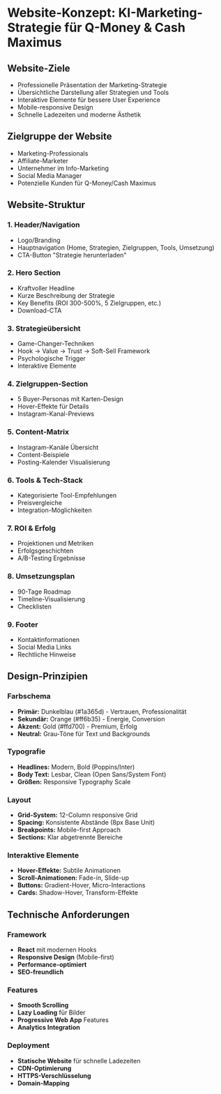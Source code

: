 # Website-Konzept: KI-Marketing-Strategie für Q-Money & Cash Maximus

## Website-Ziele
- Professionelle Präsentation der Marketing-Strategie
- Übersichtliche Darstellung aller Strategien und Tools
- Interaktive Elemente für bessere User Experience
- Mobile-responsive Design
- Schnelle Ladezeiten und moderne Ästhetik

## Zielgruppe der Website
- Marketing-Professionals
- Affiliate-Marketer
- Unternehmer im Info-Marketing
- Social Media Manager
- Potenzielle Kunden für Q-Money/Cash Maximus

## Website-Struktur

### 1. Header/Navigation
- Logo/Branding
- Hauptnavigation (Home, Strategien, Zielgruppen, Tools, Umsetzung)
- CTA-Button "Strategie herunterladen"

### 2. Hero Section
- Kraftvoller Headline
- Kurze Beschreibung der Strategie
- Key Benefits (ROI 300-500%, 5 Zielgruppen, etc.)
- Download-CTA

### 3. Strategieübersicht
- Game-Changer-Techniken
- Hook → Value → Trust → Soft-Sell Framework
- Psychologische Trigger
- Interaktive Elemente

### 4. Zielgruppen-Section
- 5 Buyer-Personas mit Karten-Design
- Hover-Effekte für Details
- Instagram-Kanal-Previews

### 5. Content-Matrix
- Instagram-Kanäle Übersicht
- Content-Beispiele
- Posting-Kalender Visualisierung

### 6. Tools & Tech-Stack
- Kategorisierte Tool-Empfehlungen
- Preisvergleiche
- Integration-Möglichkeiten

### 7. ROI & Erfolg
- Projektionen und Metriken
- Erfolgsgeschichten
- A/B-Testing Ergebnisse

### 8. Umsetzungsplan
- 90-Tage Roadmap
- Timeline-Visualisierung
- Checklisten

### 9. Footer
- Kontaktinformationen
- Social Media Links
- Rechtliche Hinweise

## Design-Prinzipien

### Farbschema
- **Primär:** Dunkelblau (#1a365d) - Vertrauen, Professionalität
- **Sekundär:** Orange (#ff6b35) - Energie, Conversion
- **Akzent:** Gold (#ffd700) - Premium, Erfolg
- **Neutral:** Grau-Töne für Text und Backgrounds

### Typografie
- **Headlines:** Modern, Bold (Poppins/Inter)
- **Body Text:** Lesbar, Clean (Open Sans/System Font)
- **Größen:** Responsive Typography Scale

### Layout
- **Grid-System:** 12-Column responsive Grid
- **Spacing:** Konsistente Abstände (8px Base Unit)
- **Breakpoints:** Mobile-first Approach
- **Sections:** Klar abgetrennte Bereiche

### Interaktive Elemente
- **Hover-Effekte:** Subtile Animationen
- **Scroll-Animationen:** Fade-in, Slide-up
- **Buttons:** Gradient-Hover, Micro-Interactions
- **Cards:** Shadow-Hover, Transform-Effekte

## Technische Anforderungen

### Framework
- **React** mit modernen Hooks
- **Responsive Design** (Mobile-first)
- **Performance-optimiert**
- **SEO-freundlich**

### Features
- **Smooth Scrolling**
- **Lazy Loading** für Bilder
- **Progressive Web App** Features
- **Analytics Integration**

### Deployment
- **Statische Website** für schnelle Ladezeiten
- **CDN-Optimierung**
- **HTTPS-Verschlüsselung**
- **Domain-Mapping**

